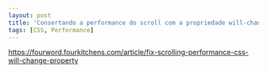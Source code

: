 ```yaml
---
layout: post
title: 'Consertando a performance do scroll com a propriedade will-change do CSS'
tags: [CSS, Performance]
---
```


<https://fourword.fourkitchens.com/article/fix-scrolling-performance-css-will-change-property>
